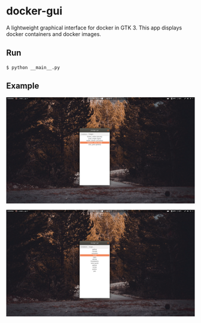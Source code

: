 # docker-gui
A lightweight graphical interface for docker in GTK 3. This app displays docker containers and docker images.

## Run
```
$ python __main__.py
```
## Example
![Container](https://github.com/sasoria/docker-gui/blob/master/docs/containers_ubuntu.png)

![Images](https://github.com/sasoria/docker-gui/blob/master/docs/images_ubuntu.png)



